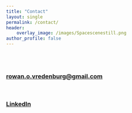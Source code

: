 ```yaml
---
title: "Contact"
layout: single
permalink: /contact/
header:
    overlay_image: /images/Spacescenestill.png
author_profile: false
---
```

<br>
<br>
<!-- Please contact me at rowan.o.vredenburg@gmail.com with any inquiries
{: .text-center} -->

<div class="wrapper">
    <a href="mailto: rowan.o.vredenburg@gmail.com">
        <h3><i class="fas fa-fw fa-envelope-square"></i>
        rowan.o.vredenburg@gmail.com
        </h3>
    </a>
    <br>
    <a href="https://www.linkedin.com/in/rowan-vredenburg-4ab372100/">
        <h3><i class="fab fa-fw fa-linkedin"></i>
        LinkedIn
        </h3>
    </a>
</div>